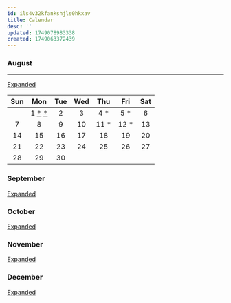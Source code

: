 ```yaml
---
id: ils4v32kfankshjls0hkxav
title: Calendar
desc: ''
updated: 1749078983338
created: 1749063372439
---
```


### August

---

[Expanded](./events.calendar.august.md)

| Sun |            Mon            | Tue | Wed |  Thu  |  Fri  | Sat |
| :-: | :-----------------------: | :-: | :-: | :---: | :---: | :-: |
|     | 1 [\*][A1-BR] [\*][A1-SS] |  2  |  3  | 4 \*  | 5 \*  |  6  |
|  7  |             8             |  9  | 10  | 11 \* | 12 \* | 13  |
| 14  |            15             | 16  | 17  |  18   |  19   | 20  |
| 21  |            22             | 23  | 24  |  25   |  26   | 27  |
| 28  |            29             | 30  |     |       |       |     |

[A1-BR]: events.list.balloon-race.md 'Balloon Race'
[A1-SS]: events.list.sanguine-swarm.md 'Sanguine Swarms'

### September

[Expanded](./events.calendar.september.md)

### October

[Expanded](./events.calendar.october.md)

### November

[Expanded](./events.calendar.november.md)

### December

[Expanded](./events.calendar.december.md)
